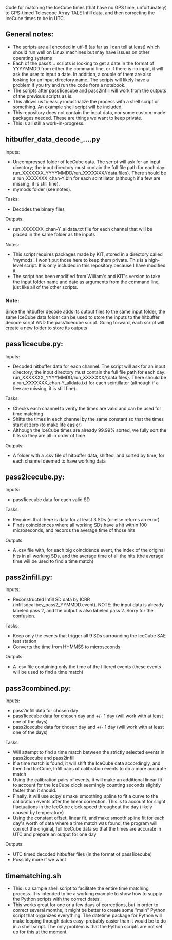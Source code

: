Code for matching the IceCube times (that have no GPS time, unfortunately) to GPS-timed Telescope Array TALE Infill data, and then correcting the IceCube times to be in UTC.

## General notes:
- The scripts are all encoded in utf-8 (as far as I can tell at least) which should run well on Linux machines but may have issues on other operating systems
- Each of the passX... scripts is looking to get a date in the format of YYYYMMDD from either the command line, or if there is no input, it will ask the user to input a date. In addition, a couple of them are also looking for an input directory name. The scripts will likely have a problem if you try and run the code from a notebook.
- The scripts after pass1icecube and pass2infill will work from the outputs of the previous scripts as is.
- This allows us to easily industrialize the process with a shell script or something. An example shell script will be included.
- This repository does not contain the input data, nor some custom-made packages needed. These are things we want to keep private.
- This is all still a work-in-progress.

## hitbuffer_data_decode_....py
Inputs:
- Uncompressed folder of IceCube data. The script will ask for an input directory; the input directory must contain the full file path for each day: run_XXXXXXX_YYYYMMDD/run_XXXXXXX/{data files}. There should be a run_XXXXXXX_chan-Y.bin for each scintillator (although if a few are missing, it is still fine).
- mymods folder (see notes).

Tasks:
- Decodes the binary files
  
Outputs:
- run_XXXXXXX_chan-Y_alldata.txt file for each channel that will be placed in the same folder as the inputs

Notes:
- This script requires packages made by KIT, stored in a directory called 'mymods'. I won't put those here to keep them private. This is a high-level script. It is only included in this repository because I have modified it.
- The script has been modified from William's and KIT's version to take the input folder name and date as arguments from the command line, just like all of the other scripts.

### Note:
Since the hitbuffer decode adds its output files to the same input folder, the same IceCube data folder can be used to store the inputs to the hitbuffer decode script AND the pass1icecube script. Going forward, each script will create a new folder to store its outputs

## pass1icecube.py:
Inputs:
- Decoded hitbuffer data for each channel. The script will ask for an input directory; the input directory must contain the full file path for each day: run_XXXXXXX_YYYYMMDD/run_XXXXXXX/{data files}. There should be a run_XXXXXXX_chan-Y_alldata.txt for each scintillator (although if a few are missing, it is still fine).

  
Tasks:
- Checks each channel to verify the times are valid and can be used for time matching
- Shifts the times in each channel by the same constant so that the times start at zero (to make life easier)
- Although the IceCube times are already 99.99% sorted, we fully sort the hits so they are all in order of time

Outputs:
- A folder with a .csv file of hitbuffer data, shifted, and sorted by time, for each channel deemed to have working data

## pass2icecube.py:
Inputs:
- pass1icecube data for each valid SD

Tasks:
- Requires that there is data for at least 3 SDs (or else returns an error)
- Finds coincidences where all working SDs have a hit within 100 microseconds, and records the average time of those hits
  
Outputs:
- A .csv file with, for each big coincidence event, the index of the original hits in all working SDs, and the average time of all the hits (the average time will be used to find a time match)

## pass2infill.py:
Inputs:
- Reconstructed Infill SD data by ICRR (infillsdcalibev_pass2_YYMMDD.event). NOTE: the input data is already labeled pass 2, and the output is also labeled pass 2. Sorry for the confusion.
  
Tasks:
- Keep only the events that trigger all 9 SDs surrounding the IceCube SAE test station
- Converts the time from HHMMSS to microseconds
  
Outputs:
- A .csv file containing only the time of the filtered events (these events will be used to find a time match)

## pass3combined.py:
Inputs:
- pass2infill data for chosen day
- pass1icecube data for chosen day and +/- 1 day (will work with at least one of the days)
- pass2icecube data for chosen day and +/- 1 day (will work with at least one of the days)
  
Tasks:
- Will attempt to find a time match between the strictly selected events in pass2icecube and pass2infill
- If a time match is found, it will shift the IceCube data accordingly, and then find IceCube, Infill pairs of calibration events to do a more accurate match
- Using the calibration pairs of events, it will make an additional linear fit to account for the IceCube clock seemingly counting seconds slightly faster than it should. 
- Finally, it will use scipy's make_smoothing_spline to fit a curve to the calibration events after the linear correction. This is to account for slight fluctuations in the IceCube clock speed throughout the day (likely caused by temperature)
- Using the constant offset, linear fit, and make smooth spline fit for each day's worth of data where a time match was found, the program will correct the original, full IceCube data so that the times are accurate in UTC and prepare an output for one day
  
Outputs:
- UTC timed decoded hitbuffer files (in the format of pass1icecube)
- Possibly more if we want

## timematching.sh
- This is a sample shell script to facilitate the entire time matching process. It is intended to be a working example to show how to supply the Python scripts with the correct dates.
- This works great for one or a few days of corrections, but in order to correct several months, it might be better to create some "main" Python script that organizes everything. The datetime package for Python will make looping through dates easy–probably easier than it would be to do in a shell script. The only problem is that the Python scripts are not set up for this at the moment.
